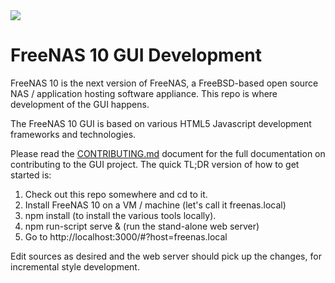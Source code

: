 <img src="https://raw.githubusercontent.com/freenas/gui/master/Shark.jpg">

# FreeNAS 10 GUI Development

FreeNAS 10 is the next version of FreeNAS, a FreeBSD-based open source NAS / application hosting software appliance. This repo is where development of the GUI happens.

The FreeNAS 10 GUI is based on various HTML5 Javascript development frameworks and technologies.

Please read the [CONTRIBUTING.md](https://github.com/freenas/gui/blob/master/CONTRIBUTING.md) document for the full documentation on contributing to the GUI project.  The quick TL;DR version of how to get started is:

1. Check out this repo somewhere and cd to it.
2. Install FreeNAS 10 on a VM / machine (let's call it freenas.local)
3. npm install (to install the various tools locally).
4. npm run-script serve & (run the stand-alone web server)
5. Go to http://localhost:3000/#?host=freenas.local

Edit sources as desired and the web server should pick up the changes, for
incremental style development.

